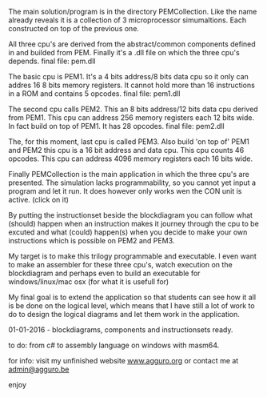The main solution/program is in the directory PEMCollection.  Like the name already reveals it is a collection of 3 microprocessor simumaltions. Each constructed on top of the previous one.

All three cpu's are derived from the abstract/common components defined in and builded from PEM. Finally it's a .dll file on which the three cpu's depends.
final file: pem.dll

The basic cpu is PEM1. It's a 4 bits address/8 bits data cpu so it only can addres 16 8 bits memory registers.  It cannot hold more than 16 instructions in a ROM and contains 5 opcodes.
final file: pem1.dll

The second cpu calls PEM2. This an 8 bits address/12 bits data cpu derived from PEM1. This cpu can address 256 memory registers each 12 bits wide. In fact build on top of PEM1.  It has 28 opcodes.
final file: pem2.dll

The, for this moment, last cpu is called PEM3.  Also build 'on top of' PEM1 and PEM2 this cpu is a 16 bit address and data cpu.  This cpu counts 46 opcodes.  This cpu can address 4096 memory registers each 16 bits wide.

Finally PEMCollection is the main application in which the three cpu's are presented.  The simulation lacks programmability, so you cannot yet input a program and let it run.  It does however only works wen the CON unit is active. (click on it)

By putting the instructionset beside the blockdiagram you can follow what (should) happen when an instruction makes it journey through the cpu to be excuted and what (could) happen(s) when you decide to make your own instructions which is possible on PEM2 and PEM3.

My target is to make this trilogy programmable and executable. I even want to make an assembler for these three cpu's, watch execution on the blockdiagram and perhaps even to build an executable for windows/linux/mac osx (for what it is usefull for)

My final goal is to extend the application so that students can see how it all is be done on the logical level, which means that I have still a lot of work to do to design the logical diagrams and let them work in the application.

01-01-2016 - blockdiagrams, components and instructionsets ready.

to do: from c# to assembly language on windows with masm64.

for info: visit my unfinished website www.agguro.org or contact me at admin@agguro.be

enjoy
